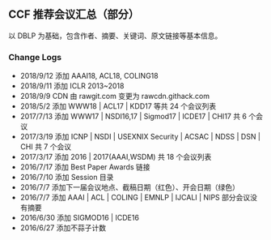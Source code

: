 ## CCF 推荐会议汇总（部分）

以 DBLP 为基础，包含作者、摘要、关键词、原文链接等基本信息。

### Change Logs

- 2018/9/12  添加 AAAI18, ACL18, COLING18
- 2018/9/11  添加 ICLR 2013~2018
- 2018/9/9  CDN 由 rawgit.com 变更为 rawcdn.githack.com
- 2018/5/2  添加 WWW18 | ACL17 | KDD17 等共 24 个会议列表
- 2017/7/13 添加 WWW17 | NSDI16,17 | Sigmod17 | ICDE17 | CHI17  共 6 个会议
- 2017/3/19 添加 ICNP | NSDI | USEXNIX Security | ACSAC | NDSS | DSN | CHI  共 7 个会议
- 2017/3/17 添加 2016 | 2017(AAAI,WSDM) 共 18 个会议列表
- 2016/7/17 添加 Best Paper Awards 链接
- 2016/7/10 添加 Session 目录
- 2016/7/7  添加下一届会议地点、截稿日期（红色）、开会日期（绿色）
- 2016/7/7  添加 AAAI | ACL | COLING | EMNLP | IJCALI | NIPS 部分会议没有摘要
- 2016/6/30 添加 SIGMOD16 | ICDE16
- 2016/6/27 添加不蒜子计数
